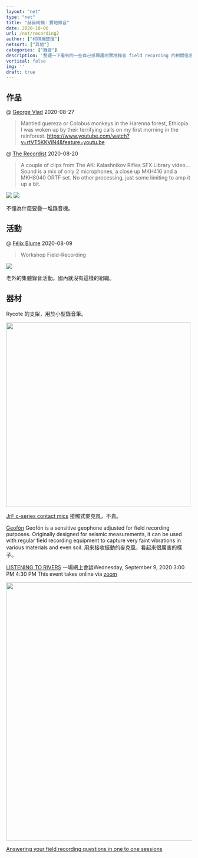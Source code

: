 ```yaml
---
layout: "net"
type: "net"
title: "赫赫网摘｜實地錄音"
date: 2020-10-06
url: /net/recording2
author: ["柯棋瀚整理"]
netsort: ["其他"]
categories: ["錄音"]
description: '整理一下看到的一些自己感興趣的實地錄音 field recording 的相關信息。'
vertical: false
img: ''
draft: true
---
```


## 作品

@ [George Vlad](@theGeorgeVlad) 2020-08-27

> Mantled guereza or Colobus monkeys in the Harenna forest, Ethiopia. I was woken up by their terrifying calls on my first morning in the rainforest.  https://www.youtube.com/watch?v=rtVT5KKViN4&feature=youtu.be

@ [The Recordist](@the_recordist) 2020-08-20

> A couple of clips from The AK: Kalashnikov Rifles SFX Library video... Sound is a mix of only 2 microphones, a close up MKH416 and a MKH8040 ORTF set. No other processing, just some limiting to amp it up a bit. 

<img src="https://pic.imgdb.cn/item/5f5832fa160a154a67d255e0.jpg">

<img src="https://pic.imgdb.cn/item/5f5832fa160a154a67d255e3.jpg">

不懂為什麼要疊一堆錄音機。

## 活動

@ [Félix Blume](@felixblume) 2020-08-09

> Workshop Field-Recording

<img src="https://pic.imgdb.cn/item/5f5832fa160a154a67d255dd.jpg">

老外的集體錄音活動。國內就沒有這樣的組織。

## 器材

Rycote 的支架，用於小型錄音筆。

<img src="https://pic.imgdb.cn/item/5f5832fa160a154a67d255db.jpg" width="500">

[JrF c-series contact mics](https://jezrileyfrench.co.uk/ordering-page.php) 接觸式麥克風，不貴。

[Geofón](https://store.lom.audio/products/geofon?variant=29549909442647) Geofón is a sensitive geophone adjusted for field recording purposes. Originally designed for seismic measurements, it can be used with regular field recording equipment to capture very faint vibrations in various materials and even soil. 用來接收振動的麥克風，看起來很厲害的樣子。

[LISTENING TO RIVERS](https://www.praksisoslo.org/events-calendar/2020/8/listening-to-rivers) 一場網上會談Wednesday, September 9, 2020 3:00 PM  4:30 PM This event takes online via [zoom](https://us02web.zoom.us/j/86150893409) 

<img src="https://images.squarespace-cdn.com/content/v1/55ddc2abe4b09069ee81cf83/1596556768412-7T8EXEMZN7JAQ0TZN2GZ/ke17ZwdGBToddI8pDm48kEvRvRnVY5Z0LBBF8FZ16Od7gQa3H78H3Y0txjaiv_0fDoOvxcdMmMKkDsyUqMSsMWxHk725yiiHCCLfrh8O1z5QPOohDIaIeljMHgDF5CVlOqpeNLcJ80NK65_fV7S1Uc_DGj-mQSs3j8CEnNGHtfHRuDA-0VP93SH400vyyOmhDd0XdrpHeLWS7YYzpHs1IQ/rivers+event.jpg?format=1500w" width="700">

[Answering your field recording questions in one to one sessions](https://mindful-audio.com/blog/learn-field-recording-sessions)